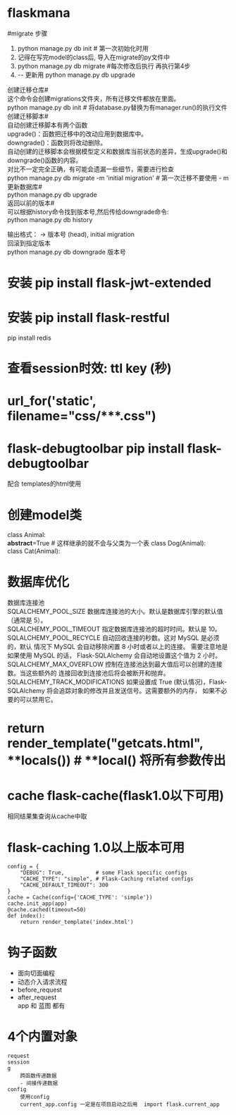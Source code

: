 # flaskmana

#migrate 步骤
1. python manage.py db init  # 第一次初始化时用  
2. 记得在写完model的class后, 导入在migrate的py文件中  
3. python manage.py db migrate  #每次修改后执行 再执行第4步  
4. -- 更新用 python manage.py db upgrade  

创建迁移仓库#  
这个命令会创建migrations文件夹，所有迁移文件都放在里面。  
python manage.py db init   # 将database.py替换为有manager.run()的执行文件  
创建迁移脚本#  
自动创建迁移脚本有两个函数  
upgrade()：函数把迁移中的改动应用到数据库中。  
downgrade()：函数则将改动删除。  
自动创建的迁移脚本会根据模型定义和数据库当前状态的差异，生成upgrade()和downgrade()函数的内容。  
对比不一定完全正确，有可能会遗漏一些细节，需要进行检查  
python manage.py db migrate -m 'initial migration'  # 第一次迁移不要使用 - m  
更新数据库#  
python manage.py db upgrade  
返回以前的版本#  
可以根据history命令找到版本号,然后传给downgrade命令:  
python manage.py db history  

输出格式：<base> ->  版本号 (head), initial migration  
回滚到指定版本  
python manage.py db downgrade 版本号  


# 安装 pip install flask-jwt-extended  
# 安装 pip install flask-restful  

pip install redis   

# 查看session时效: ttl  key    (秒)  
# url_for('static', filename="css/***.css")
# flask-debugtoolbar  pip install flask-debugtoolbar   
配合 templates的html使用  

# 创建model类  
class Animal:  
    __abstract__=True  # 这样继承的就不会与父类为一个表
class Dog(Animal):  
class Cat(Animal):    

# 数据库优化  
数据库连接池  
SQLALCHEMY_POOL_SIZE	数据库连接池的大小。默认是数据库引擎的默认值 （通常是 5）。  
SQLALCHEMY_POOL_TIMEOUT	指定数据库连接池的超时时间。默认是 10。  
SQLALCHEMY_POOL_RECYCLE	自动回收连接的秒数。这对 MySQL 是必须的，默认 情况下 MySQL 会自动移除闲置 8 小时或者以上的连接。 需要注意地是如果使用 MySQL 的话， Flask-SQLAlchemy 会自动地设置这个值为 2 小时。  
SQLALCHEMY_MAX_OVERFLOW	控制在连接池达到最大值后可以创建的连接数。当这些额外的 连接回收到连接池后将会被断开和抛弃。  
SQLALCHEMY_TRACK_MODIFICATIONS	如果设置成 True (默认情况)，Flask-SQLAlchemy 将会追踪对象的修改并且发送信号。这需要额外的内存， 如果不必要的可以禁用它。  

# return render_template("getcats.html", **locals())  # **local() 将所有参数传出  


# cache flask-cache(flask1.0以下可用)  
相同结果集查询从cache中取  
# flask-caching 1.0以上版本可用
    config = {
        "DEBUG": True,          # some Flask specific configs
        "CACHE_TYPE": "simple", # Flask-Caching related configs
        "CACHE_DEFAULT_TIMEOUT": 300
    }  
    cache = Cache(config={'CACHE_TYPE': 'simple'})  
    cache.init_app(app)  
    @cache.cached(timeout=50)  
    def index():  
        return render_template('index.html')  
        
# 钩子函数  
- 面向切面编程  
- 动态介入请求流程  
- before_request  
- after_request  
app 和 蓝图 都有  
       
# 4个内置对象
    request  
    session  
    g  
        跨函数传递数据  
        - 间接传递数据  
    config  
        使用config
        current_app.config 一定是在项目启动之后用  import flask.current_app  

        
        